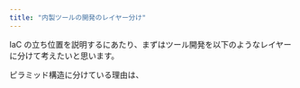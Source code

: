 ```yaml
---
title: "内製ツールの開発のレイヤー分け"
---
```


IaC の立ち位置を説明するにあたり、まずはツール開発を以下のようなレイヤーに分けて考えたいと思います。

<!--
  TODO: 図を挿入
  ピラミッド構造 (下広がり)
    1. 利用者

-->

ピラミッド構造に分けている理由は、

